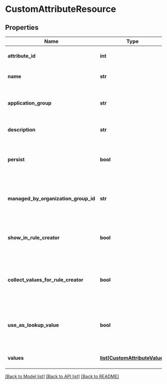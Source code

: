 # CustomAttributeResource

## Properties
Name | Type | Description | Notes
------------ | ------------- | ------------- | -------------
**attribute_id** | **int** | Gets or sets custom Attrbute Name. | [optional] 
**name** | **str** | Gets or sets custom Attrbute Name. | [optional] 
**application_group** | **str** | Gets or sets application Group to which Custom Attribute applicable to. | [optional] 
**description** | **str** | Gets or sets custom Attribute Description. | [optional] 
**persist** | **bool** | Gets or sets a value indicating whether flag to indicate value should be persisted or not. | [optional] 
**managed_by_organization_group_id** | **str** | Gets or sets managed By Organization Group Identifier[Customer Organization Group Type]. | [optional] 
**show_in_rule_creator** | **bool** | Gets or sets a value indicating whether flag to indicate whether it should be shown in Rule Generator. | [optional] 
**collect_values_for_rule_creator** | **bool** | Gets or sets a value indicating whether flag to indicate whether value should be collected for rule generator. | [optional] 
**use_as_lookup_value** | **bool** | Gets or sets a value indicating whether flag to indicate whether Custom Attribute can be used as lookup or not. | [optional] 
**values** | [**list[CustomAttributeValue]**](CustomAttributeValue.md) | Gets or sets custom Attribute Values. | [optional] 

[[Back to Model list]](../README.md#documentation-for-models) [[Back to API list]](../README.md#documentation-for-api-endpoints) [[Back to README]](../README.md)


